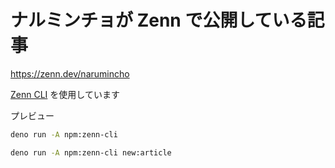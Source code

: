 # ナルミンチョが Zenn で公開している記事

https://zenn.dev/narumincho

[Zenn CLI](https://zenn.dev/zenn/articles/install-zenn-cli) を使用しています

プレビュー

```sh
deno run -A npm:zenn-cli
```

```sh
deno run -A npm:zenn-cli new:article
```
